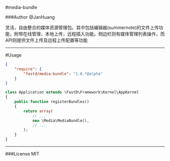 #media-bundle

###Author @JanHuang
 
灵活，自由整合的媒体资源管理包。其中包括编辑器(summernote)的文件上传功能，附带在线管理，本地上传，远程插入功能。侧边栏则有媒体管理列表操作，而API则提供文件上传及远程上传配置等功能

----

#Usage

```json
{
    "require": {
        "fastd/media-bundle": "1.0.*@alpha"
    }
}
```

```php
class Application extends \FastD\Framework\Kernel\AppKernel
{
    public function registerBundles()
    {
        return array(
            // ...
            new \Media\MediaBundle(),
            // ...
        );
    }
}
```

----

###License  MIT
